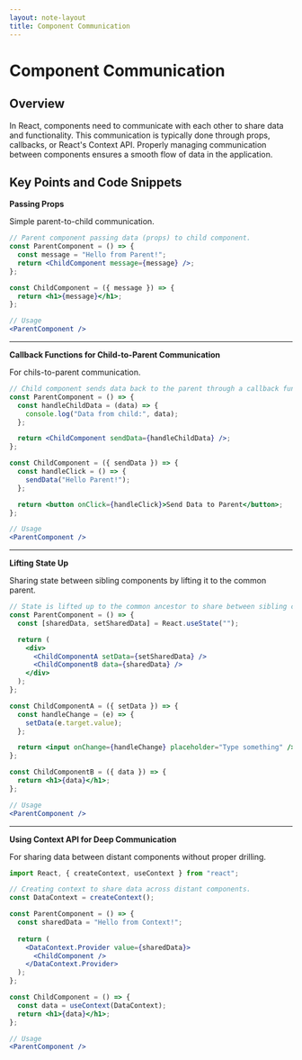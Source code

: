 ```yaml
---
layout: note-layout  
title: Component Communication  
---
```


# Component Communication

## Overview
In React, components need to communicate with each other to share data and functionality. This communication is typically done through props, callbacks, or React's Context API. Properly managing communication between components ensures a smooth flow of data in the application.

## Key Points and Code Snippets

**Passing Props**

Simple parent-to-child communication.

```jsx
// Parent component passing data (props) to child component.
const ParentComponent = () => {
  const message = "Hello from Parent!";
  return <ChildComponent message={message} />;
};

const ChildComponent = ({ message }) => {
  return <h1>{message}</h1>;
};

// Usage
<ParentComponent />
```

---

**Callback Functions for Child-to-Parent Communication**

For chils-to-parent communication.

```jsx
// Child component sends data back to the parent through a callback function.
const ParentComponent = () => {
  const handleChildData = (data) => {
    console.log("Data from child:", data);
  };

  return <ChildComponent sendData={handleChildData} />;
};

const ChildComponent = ({ sendData }) => {
  const handleClick = () => {
    sendData("Hello Parent!");
  };

  return <button onClick={handleClick}>Send Data to Parent</button>;
};

// Usage
<ParentComponent />
```

---

**Lifting State Up**

Sharing state between sibling components by lifting it to the common parent.

```jsx
// State is lifted up to the common ancestor to share between sibling components.
const ParentComponent = () => {
  const [sharedData, setSharedData] = React.useState("");

  return (
    <div>
      <ChildComponentA setData={setSharedData} />
      <ChildComponentB data={sharedData} />
    </div>
  );
};

const ChildComponentA = ({ setData }) => {
  const handleChange = (e) => {
    setData(e.target.value);
  };

  return <input onChange={handleChange} placeholder="Type something" />;
};

const ChildComponentB = ({ data }) => {
  return <h1>{data}</h1>;
};

// Usage
<ParentComponent />
```

---

**Using Context API for Deep Communication**

For sharing data between distant components without proper drilling.

```jsx
import React, { createContext, useContext } from "react";

// Creating context to share data across distant components.
const DataContext = createContext();

const ParentComponent = () => {
  const sharedData = "Hello from Context!";
  
  return (
    <DataContext.Provider value={sharedData}>
      <ChildComponent />
    </DataContext.Provider>
  );
};

const ChildComponent = () => {
  const data = useContext(DataContext);
  return <h1>{data}</h1>;
};

// Usage
<ParentComponent />
```


